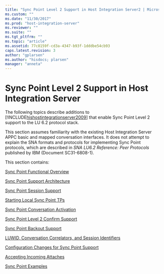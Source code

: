 ```yaml
---
title: "Sync Point Level 2 Support in Host Integration Server2 | Microsoft Docs"
ms.custom: ""
ms.date: "11/30/2017"
ms.prod: "host-integration-server"
ms.reviewer: ""
ms.suite: ""
ms.tgt_pltfrm: ""
ms.topic: "article"
ms.assetid: 77c8159f-cd3a-4347-b93f-1dddbe54cb93
caps.latest.revision: 3
author: "gplarsen"
ms.author: "hisdocs; plarsen"
manager: "anneta"
---
```

# Sync Point Level 2 Support in Host Integration Server
The following topics describe additions to [!INCLUDE[hishostintegrationserver2009](../includes/hishostintegrationserver2009-md.md)] that enable Sync Point Level 2 support to the LU 6.2 protocol stack.  
  
 This section assumes familiarity with the existing Host Integration Server APPC basic and mapped conversation interfaces. It does not attempt to explain the SNA formats and protocols for implementing Sync Point protocols, which are described in *SNA LU6.2 Reference: Peer Protocols* published by IBM (Document SC31-6808-1).  
  
 This section contains:  
  
 [Sync Point Functional Overview](../core/sync-point-functional-overview2.md)  
  
 [Sync Point Support Architecture](../core/sync-point-support-architecture2.md)  
  
 [Sync Point Session Support](../core/sync-point-session-support2.md)  
  
 [Starting Local Sync Point TPs](../core/starting-local-sync-point-tps2.md)  
  
 [Sync Point Conversation Activation](../core/sync-point-conversation-activation2.md)  
  
 [Sync Point Level 2 Confirm Support](../core/sync-point-level-2-confirm-support1.md)  
  
 [Sync Point Backout Support](../core/sync-point-backout-support1.md)  
  
 [LUWID, Conversation Correlators, and Session Identifiers](../core/luwid-conversation-correlators-and-session-identifiers2.md)  
  
 [Configuration Changes for Sync Point Support](../core/configuration-changes-for-sync-point-support2.md)  
  
 [Accepting Incoming Attaches](../core/accepting-incoming-attaches2.md)  
  
 [Sync Point Examples](../core/sync-point-examples1.md)